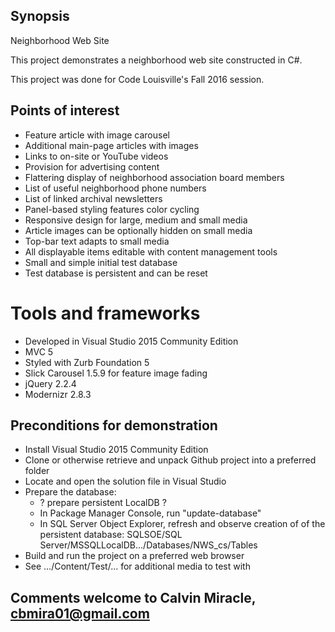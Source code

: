 ## Synopsis

Neighborhood Web Site

This project demonstrates a neighborhood web site constructed in C#.

This project was done for Code Louisville's Fall 2016 session.

## Points of interest
- Feature article with image carousel
- Additional main-page articles with images
- Links to on-site or YouTube videos
- Provision for advertising content
- Flattering display of neighborhood association board members
- List of useful neighborhood phone numbers
- List of linked archival newsletters
- Panel-based styling features color cycling
- Responsive design for large, medium and small media
- Article images can be optionally hidden on small media
- Top-bar text adapts to small media
- All displayable items editable with content management tools
- Small and simple initial test database
- Test database is persistent and can be reset

# Tools and frameworks
- Developed in Visual Studio 2015 Community Edition
- MVC 5 
- Styled with Zurb Foundation 5
- Slick Carousel 1.5.9 for feature image fading
- jQuery 2.2.4
- Modernizr 2.8.3

## Preconditions for demonstration
- Install Visual Studio 2015 Community Edition
- Clone or otherwise retrieve and unpack Github project into a preferred folder
- Locate and open the solution file in Visual Studio
- Prepare the database:
    - ? prepare persistent LocalDB ?
    - In Package Manager Console, run "update-database"
    - In SQL Server Object Explorer, refresh and observe creation of 
      of the persistent database:
        SQLSOE/SQL Server/MSSQLLocalDB.../Databases/NWS_cs/Tables
- Build and run the project on a preferred web browser
- See .../Content/Test/... for additional media to test with


## Comments welcome to Calvin Miracle, cbmira01@gmail.com
